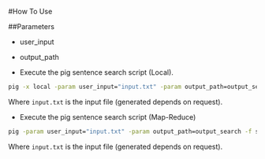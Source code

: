 #How To Use

##Parameters
* user_input
* output_path

* Execute the pig sentence search script (Local).
```sh
pig -x local -param user_input="input.txt" -param output_path=output_search -f sentence_search.pig
```

Where `input.txt` is the input file (generated depends on request).

* Execute the pig sentence search script (Map-Reduce)
```sh
pig -param user_input="input.txt" -param output_path=output_search -f sentence_search.pig
```

Where `input.txt` is the input file (generated depends on request).

